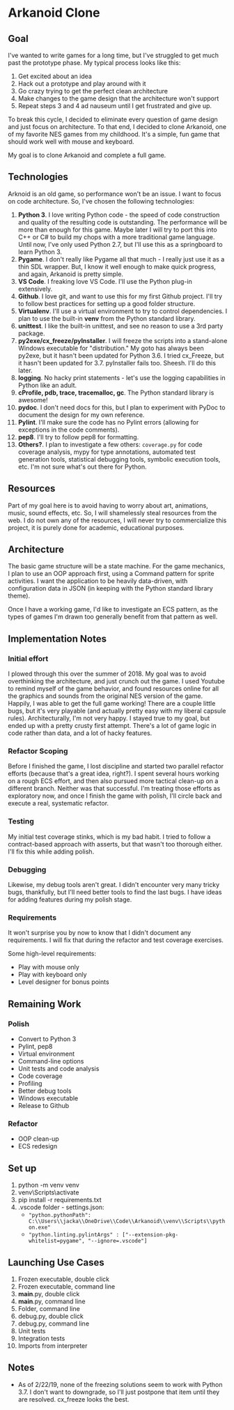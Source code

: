 # Arkanoid Clone

## Goal
I've wanted to write games for a long time, but I've struggled to get much past the prototype phase.  My typical process looks like this:
1. Get excited about an idea
2. Hack out a prototype and play around with it
3. Go crazy trying to get the perfect clean architecture
4. Make changes to the game design that the architecture won't support
5. Repeat steps 3 and 4 ad nauseum until I get frustrated and give up.

To break this cycle, I decided to eliminate every question of game design and just focus on architecture.  To that end, I decided to clone Arkanoid, one of my favorite NES games from my childhood.  It's a simple, fun game that should work well with mouse and keyboard.

My goal is to clone Arkanoid and complete a full game.

## Technologies
Arknoid is an old game, so performance won't be an issue.  I want to focus on code architecture.  So, I've chosen the following technologies:
1. **Python 3**.  I love writing Python code - the speed of code construction and quality of the resulting code is outstanding.  The performance will be more than enough for this game.  Maybe later I will try to port this into C++ or C# to build my chops with a more traditional game language.  Until now, I've only used Python 2.7, but I'll use this as a springboard to learn Python 3.
2. **Pygame**.  I don't really like Pygame all that much - I really just use it as a thin SDL wrapper.  But, I know it well enough to make quick progress, and again, Arkanoid is pretty simple.
1. **VS Code**.  I freaking love VS Code.  I'll use the Python plug-in extensively.
3. **Github**.  I love git, and want to use this for my first Github project.  I'll try to follow best practices for setting up a good folder structure.
4. **Virtualenv**.  I'll use a virtual environment to try to control dependencies.  I plan to use the built-in **venv** from the Python standard library.
5. **unittest**.  I like the built-in unittest, and see no reason to use a 3rd party package.
6. **py2exe/cx_freeze/pyInstaller**.  I will freeze the scripts into a stand-alone Windows executable for "distribution."  My goto has always been py2exe, but it hasn't been updated for Python 3.6.  I tried cx_Freeze, but it hasn't been updated for 3.7.  pyInstaller fails too.  Sheesh.  I'll do this later.
7. **logging**.  No hacky print statements - let's use the logging capabilities in Python like an adult.
8. **cProfile, pdb, trace, tracemalloc, gc**.  The Python standard library is awesome!
9. **pydoc**.  I don't need docs for this, but I plan to experiment with PyDoc to document the design for my own reference.
10. **Pylint**.  I'll make sure the code has no Pylint errors (allowing for exceptions in the code comments).
11. **pep8**.  I'll try to follow pep8 for formatting.
12. **Others?**.  I plan to investigate a few others:  ```coverage.py``` for code coverage analysis, mypy for type annotations, automated test generation tools, statistical debugging tools, symbolic execution tools, etc.  I'm not sure what's out there for Python.

## Resources
Part of my goal here is to avoid having to worry about art, animations, music, sound effects, etc.  So, I will shamelessly steal resources from the web.  I do not own any of the resources, I will never try to commercialize this project, it is purely done for academic, educational purposes.

## Architecture
The basic game structure will be a state machine.  For the game mechanics, I plan to use an OOP approach first, using a Command pattern for sprite activities.  I want the application to be heavily data-driven, with configuration data in JSON (in keeping with the Python standard library theme).

Once I have a working game, I'd like to investigate an ECS pattern, as the types of games I'm drawn too generally benefit from that pattern as well.

## Implementation Notes

### Initial effort
I plowed through this over the summer of 2018.  My goal was to avoid overthinking the architecture, and just crunch out the game.  I used Youtube to remind myself of the game behavior, and found resources online for all the graphics and sounds from the original NES version of the game.  Happily, I was able to get the full game working!  There are a couple little bugs, but it's very playable (and actually pretty easy with my liberal capsule rules).  Architecturally, I'm not very happy.  I stayed true to my goal, but ended up with a pretty crusty first attempt.  There's a lot of game logic in code rather than data, and a lot of hacky features.

### Refactor Scoping
Before I finished the game, I lost discipline and started two parallel refactor efforts (because that's a great idea, right?).  I spent several hours working on a rough ECS effort, and then also pursued more tactical clean-up on a different branch.  Neither was that successful.  I'm treating those efforts as exploratory now, and once I finish the game with polish, I'll circle back and execute a real, systematic refactor.

### Testing
My initial test coverage stinks, which is my bad habit.  I tried to follow a contract-based approach with asserts, but that wasn't too thorough either.  I'll fix this while adding polish.

### Debugging
Likewise, my debug tools aren't great.  I didn't encounter very many tricky bugs, thankfully, but I'll need better tools to find the last bugs.  I have ideas for adding features during my polish stage.

### Requirements
It won't surprise you by now to know that I didn't document any requirements.  I will fix that during the refactor and test coverage exercises.

Some high-level requirements:
- Play with mouse only
- Play with keyboard only
- Level designer for bonus points

## Remaining Work
### Polish
- Convert to Python 3
- Pylint, pep8
- Virtual environment
- Command-line options
- Unit tests and code analysis
- Code coverage
- Profiling
- Better debug tools
- Windows executable
- Release to Github

### Refactor
- OOP clean-up
- ECS redesign

## Set up
1. python -m venv venv
2. venv\Scripts\activate
3. pip install -r requirements.txt
4. .vscode folder - settings.json:
    * ```"python.pythonPath": C:\\Users\\jacka\\OneDrive\\Code\\Arkanoid\\venv\\Scripts\\python.exe"```
    * ```"python.linting.pylintArgs" : ["--extension-pkg-whitelist=pygame", "--ignore=.vscode"]```

## Launching Use Cases
1. Frozen executable, double click
2. Frozen executable, command line
3. __main__.py, double click
4. __main__.py, command line
5. Folder, command line
6. debug.py, double click
7. debug.py, command line
8. Unit tests
9. Integration tests
10. Imports from interpreter

## Notes
* As of 2/22/19, none of the freezing solutions seem to work with Python 3.7.  I don't want to downgrade, so I'll just postpone that item until they are resolved.  cx_freeze looks the best.
